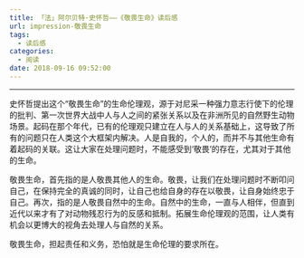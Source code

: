 ```yaml
---
title: 「法」阿尔贝特·史怀哲——《敬畏生命》读后感
url: impression-敬畏生命
tags:
  - 读后感
categories:
  - 阅读
date: 2018-09-16 09:52:00
---
```


***
史怀哲提出这个“敬畏生命”的生命伦理观，源于对尼采一种强力意志行使下的伦理的批判、第一次世界大战中人与人之间的紧张关系以及在非洲所见的自然野生动物场景。起码在那个年代，已有的伦理观只建立在人与人的关系基础上，这导致了所有的问题只在人类这个大框架内解决。人是自我的，个人的，而并不与其他生命有着起码的关联。这让大家在处理问题时，不能感受到‘敬畏’的存在，尤其对于其他的生命。

敬畏生命，首先指的是人敬畏其他人的生命。敬畏，让我们在处理问题时不断叩问自己，在保持完全的真诚的同时，让自己也给自身的存在以敬畏，让自身始终忠于自己。再次，指的是人敬畏自然中的生命。自然中的生命，一直与人相伴，但直到近代以来才有了对动物残忍行为的反感和抵制。拓展生命伦理观的范围，让人类有机会以更博大的视角去处理人与自然的关系。

敬畏生命，担起责任和义务，恐怕就是生命伦理的要求所在。
